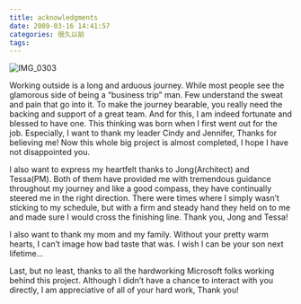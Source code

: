 ```yaml
---
title: acknowledgments
date: 2009-03-16 14:41:57
categories: 很久以前
tags:
---
```


![IMG_0303](http://7xqfs2.com1.z0.glb.clouddn.com/1280gift_1001.jpg)

Working outside is a long and arduous journey. While most people see the glamorous side of being a “business trip” man. Few understand the sweat and pain that go into it. To make the journey bearable, you really need the backing and support of a great team. And for this, I am indeed fortunate and blessed to have one. This thinking was born when  I first went out for the job. Especially, I want to thank my leader Cindy and Jennifer, Thanks for believing me! Now this whole big project is almost completed, I hope I have not disappointed you.

I also want to express my heartfelt thanks to Jong(Architect) and Tessa(PM). Both of them have provided me with tremendous guidance throughout my journey and like a good compass, they have continually steered me in the right direction. There were times where I simply wasn’t sticking to my schedule, but with a firm and steady hand they held on to me and made sure I would cross the finishing line. Thank you, Jong and Tessa!

I also want to thank my mom and my family. Without your pretty warm hearts, I can’t image how bad taste that was. I wish I can be your son next lifetime…

Last, but no least, thanks to all the hardworking Microsoft folks working behind this project. Although I didn’t have a chance to interact with you directly, I am appreciative of all of your hard work, Thank you!
